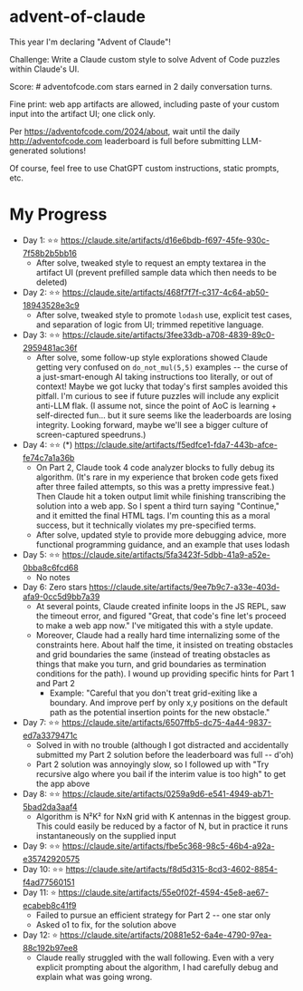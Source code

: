 # advent-of-claude

This year I'm declaring "Advent of Claude"!

Challenge: Write a Claude custom style to solve Advent of Code puzzles within Claude's UI.

Score: # adventofcode.com stars earned in 2 daily conversation turns.

Fine print: web app artifacts are allowed, including paste of your custom input into the artifact UI; one click only.

Per https://adventofcode.com/2024/about, wait until the daily http://adventofcode.com leaderboard is full before submitting LLM-generated solutions!

Of course, feel free to use ChatGPT custom instructions, static prompts, etc.

# My Progress 

* Day 1: ⭐⭐ https://claude.site/artifacts/d16e6bdb-f697-45fe-930c-7f58b2b5bb16
  * After solve, tweaked style to request an empty textarea in the artifact UI (prevent prefilled sample data which then needs to be deleted)
* Day 2: ⭐⭐ https://claude.site/artifacts/468f7f7f-c317-4c64-ab50-18943528e3c9
  * After solve, tweaked style to promote `lodash` use, explicit test cases, and separation of logic from UI; trimmed repetitive language.
* Day 3: ⭐⭐ https://claude.site/artifacts/3fee33db-a708-4839-89c0-2959481ac36f
  * After solve, some follow-up style explorations showed Claude getting very confused on `do_not_mul(5,5)` examples -- the curse of a just-smart-enough AI taking instructions too literally, or out of context! Maybe we got lucky that today's first samples avoided this pitfall. I'm curious to see if future puzzles will include any explicit anti-LLM flak. (I assume not, since the point of AoC is learning + self-directed fun... but it sure seems like the leaderboards are losing integrity. Looking forward, maybe we'll see a bigger culture of screen-captured speedruns.)
* Day 4: ⭐⭐ (*) https://claude.site/artifacts/f5edfce1-fda7-443b-afce-fe74c7a1a36b
  * On Part 2, Claude took 4 code analyzer blocks to fully debug its algorithm. (It's rare in my experience that broken code gets fixed after three failed attempts, so this was a pretty impressive feat.) Then Claude hit a token output limit while finishing transcribing the solution into a web app. So I spent a third turn saying "Continue," and it emitted the final HTML tags. I'm counting this as a moral success, but it technically violates my pre-specified terms.
  * After solve, updated style to provide more debugging advice, more functional programming guidance, and an example that uses lodash
* Day 5: ⭐⭐ https://claude.site/artifacts/5fa3423f-5dbb-41a9-a52e-0bba8c6fcd68
  * No notes
* Day 6: Zero stars https://claude.site/artifacts/9ee7b9c7-a33e-403d-afa9-0cc5d9bb7a39
  * At several points, Claude created infinite loops in the JS REPL, saw the timeout error, and figured "Great, that code's fine let's proceed to make a web app now." I've mitigated this with a style update.
  * Moreover, Claude had a really hard time internalizing some of the constraints here. About half the time, it insisted on treating obstacles and grid boundaries the same (instead of treating obstacles as things that make you turn, and grid boundaries as termination conditions for the path). I wound up providing specific hints for Part 1 and Part 2
    * Example: "Careful that you don't treat grid-exiting like a boundary. And improve perf by only x,y positions on the default path as the potential insertion points for the new obstacle." 
* Day 7: ⭐⭐ https://claude.site/artifacts/6507ffb5-dc75-4a44-9837-ed7a3379471c
  * Solved in with no trouble (although I got distracted and accidentally submitted my Part 2 solution before the leaderboard was full -- d'oh)
  * Part 2 solution was annoyingly slow, so I followed up with "Try recursive algo where you bail if the interim value is too high" to get the app above
* Day 8: ⭐⭐ https://claude.site/artifacts/0259a9d6-e541-4949-ab71-5bad2da3aaf4
  * Algorithm is N²K² for NxN grid with K antennas in the biggest group. This could easily be reduced by a factor of N, but in practice it runs instantaneously on the supplied input
* Day 9: ⭐⭐ https://claude.site/artifacts/fbe5c368-98c5-46b4-a92a-e35742920575
* Day 10: ⭐⭐ https://claude.site/artifacts/f8d5d315-8cd3-4602-8854-f4ad77560151
* Day 11: ⭐ https://claude.site/artifacts/55e0f02f-4594-45e8-ae67-ecabeb8c41f9
  * Failed to pursue an efficient strategy for Part 2 -- one star only
  * Asked o1 to fix, for the solution above 
* Day 12: ⭐ https://claude.site/artifacts/20881e52-6a4e-4790-97ea-88c192b97ee8
  * Claude really struggled with the wall following. Even with a very explicit prompting about the algorithm, I had carefully debug and explain what was going wrong.
